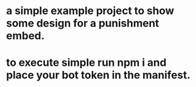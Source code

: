 # a simple example project to show some design for a punishment embed.

# to execute simple run npm i and place your bot token in the manifest.